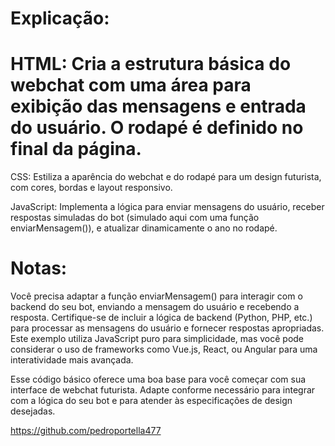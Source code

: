 # Explicação:

# HTML: Cria a estrutura básica do webchat com uma área para exibição das mensagens e entrada do usuário. O rodapé é definido no final da página.

CSS: Estiliza a aparência do webchat e do rodapé para um design futurista, com cores, bordas e layout responsivo.

JavaScript: Implementa a lógica para enviar mensagens do usuário, receber respostas simuladas do bot (simulado aqui com uma função enviarMensagem()), e atualizar dinamicamente o ano no rodapé.

# Notas:

Você precisa adaptar a função enviarMensagem() para interagir com o backend do seu bot, enviando a mensagem do usuário e recebendo a resposta.
Certifique-se de incluir a lógica de backend (Python, PHP, etc.) para processar as mensagens do usuário e fornecer respostas apropriadas.
Este exemplo utiliza JavaScript puro para simplicidade, mas você pode considerar o uso de frameworks como Vue.js, React, ou Angular para uma interatividade mais avançada.

Esse código básico oferece uma boa base para você começar com sua interface de webchat futurista. Adapte conforme necessário para integrar com a lógica do seu bot e para atender às especificações de design desejadas.

https://github.com/pedroportella477
